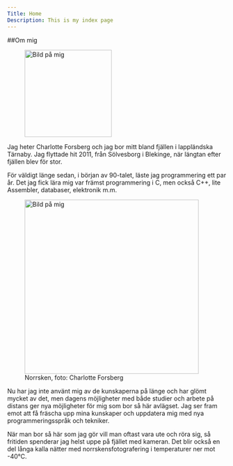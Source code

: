 ```yaml
---
Title: Home
Description: This is my index page
---
```



##Om mig
<figure class="figure right">
    <img src="%assets_url%/img/me.jpg" width="200" alt="Bild på mig">
</figure>

Jag heter Charlotte Forsberg och jag bor mitt bland fjällen i lappländska Tärnaby. Jag flyttade hit 2011, från Sölvesborg i Blekinge, när längtan efter fjällen blev för stor.

För väldigt länge sedan, i början av 90-talet, läste jag programmering ett par år. Det jag fick lära mig var främst programmering i C, men också C++, lite Assembler, databaser, elektronik m.m.

<figure class="figure left">
    <img src="%assets_url%/img/norrsken400px.jpg" width="400" alt="Bild på mig">
    <figcaption>Norrsken, foto: Charlotte Forsberg</figcaption>
</figure>

Nu har jag inte använt mig av de kunskaperna på länge och har glömt mycket av det, men dagens möjligheter med både studier och arbete på distans ger nya möjligheter för mig som bor så här avlägset. Jag ser fram emot att få fräscha upp mina kunskaper och uppdatera mig med nya programmeringsspråk och tekniker.

När man bor så här som jag gör vill man oftast vara ute och röra sig, så fritiden spenderar jag helst uppe på fjället med kameran. Det blir också en del långa kalla nätter med norrskensfotografering i temperaturer ner mot -40°C.
